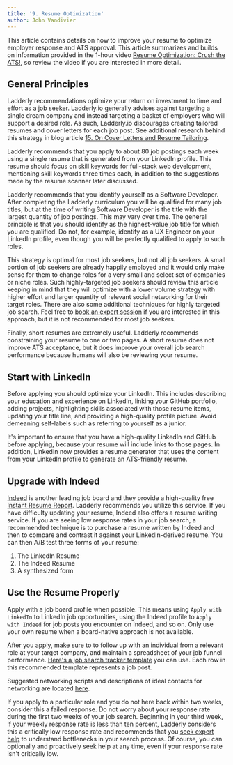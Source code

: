 ```yaml
---
title: '9. Resume Optimization'
author: John Vandivier
---
```


This article contains details on how to improve your resume to optimize employer response and ATS approval. This article summarizes and builds on information provided in the 1-hour video [Resume Optimization: Crush the ATS!](https://www.youtube.com/watch?v=4VcgUw_ZFFk), so review the video if you are interested in more detail.

## General Principles

Ladderly recommendations optimize your return on investment to time and effort as a job seeker. Ladderly.io generally advises against targeting a single dream company and instead targeting a basket of employers who will support a desired role. As such, Ladderly.io discourages creating tailored resumes and cover letters for each job post. See additional research behind this strategy in blog article [15. On Cover Letters and Resume Tailoring](https://www.ladderly.io/blog/2024-08-04-no-cover-letters).

Ladderly recommends that you apply to about 80 job postings each week using a single resume that is generated from your LinkedIn profile. This resume should focus on skill keywords for full-stack web development, mentioning skill keywords three times each, in addition to the suggestions made by the resume scanner later discussed.

Ladderly recommends that you identify yourself as a Software Developer. After completing the Ladderly curriculum you will be qualified for many job titles, but at the time of writing Software Developer is the title with the largest quantity of job postings. This may vary over time. The general principle is that you should identify as the highest-value job title for which you are qualified. Do not, for example, identify as a UX Engineer on your LinkedIn profile, even though you will be perfectly qualified to apply to such roles.

This strategy is optimal for most job seekers, but not all job seekers. A small portion of job seekers are already happily employed and it would only make sense for them to change roles for a very small and select set of companies or niche roles. Such highly-targeted job seekers should review this article keeping in mind that they will optimize with a lower volume strategy with higher effort and larger quantity of relevant social networking for their target roles. There are also some additional techniques for highly targeted job search. Feel free to [book an expert session](https://buy.stripe.com/cN2bMfbOQ2CX5dC7su) if you are interested in this approach, but it is not recommended for most job seekers.

Finally, short resumes are extremely useful. Ladderly recommends constraining your resume to one or two pages. A short resume does not improve ATS acceptance, but it does improve your overall job search performance because humans will also be reviewing your resume.

## Start with LinkedIn

Before applying you should optimize your LinkedIn. This includes describing your education and experience on LinkedIn, linking your GitHub portfolio, adding projects, highlighting skills associated with those resume items, updating your title line, and providing a high-quality profile picture. Avoid demeaning self-labels such as referring to yourself as a junior.

It's important to ensure that you have a high-quality LinkedIn and GitHub before applying, because your resume will include links to those pages. In addition, LinkedIn now provides a resume generator that uses the content from your LinkedIn profile to generate an ATS-friendly resume.

## Upgrade with Indeed

[Indeed](https://www.indeed.com/) is another leading job board and they provide a high-quality free [Instant Resume Report](https://www.indeed.com/career-services/resume-help/resume-review/). Ladderly recommends you utilize this service. If you have difficulty updating your resume, Indeed also offers a resume writing service. If you are seeing low response rates in your job search, a recommended technique is to purchase a resume written by Indeed and then to compare and contrast it against your LinkedIn-derived resume. You can then A/B test three forms of your resume:

1. The LinkedIn Resume
2. The Indeed Resume
3. A synthesized form

## Use the Resume Properly

Apply with a job board profile when possible. This means using `Apply with LinkedIn` to LinkedIn job opportunities, using the Indeed profile to `Apply with Indeed` for job posts you encounter on Indeed, and so on. Only use your own resume when a board-native approach is not available.

After you apply, make sure to to follow up with an individual from a relevant role at your target company, and maintain a spreadsheet of your job funnel performance. [Here's a job search tracker template](https://docs.google.com/spreadsheets/d/1gRL8zSSgDAQ_Rs5kHglUEZnH4-kQwLnXZ0e9oh0YvK0) you can use. Each row in this recommended template represents a job post.

Suggested networking scripts and descriptions of ideal contacts for networking are located [here](https://github.com/Vandivier/ladderly-slides/blob/main/docs/NETWORKING-SCRIPTS.md).

If you apply to a particular role and you do not here back within two weeks, consider this a failed response. Do not worry about your response rate during the first two weeks of your job search. Beginning in your third week, if your weekly response rate is less than ten percent, Ladderly considers this a critically low response rate and recommends that you [seek expert help](https://buy.stripe.com/cN2bMfbOQ2CX5dC7su) to understand bottlenecks in your search process. Of course, you can optionally and proactively seek help at any time, even if your response rate isn't critically low.
